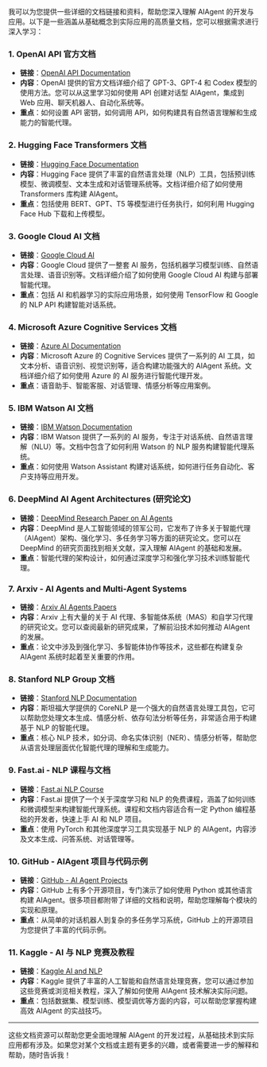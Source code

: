 我可以为您提供一些详细的文档链接和资料，帮助您深入理解 AIAgent 的开发与应用。以下是一些涵盖从基础概念到实际应用的高质量文档，您可以根据需求进行深入学习：

### 1. **OpenAI API 官方文档**
   - **链接**：[OpenAI API Documentation](https://beta.openai.com/docs/)
   - **内容**：OpenAI 提供的官方文档详细介绍了 GPT-3、GPT-4 和 Codex 模型的使用方法。您可以从这里学习如何使用 API 创建对话型 AIAgent，集成到 Web 应用、聊天机器人、自动化系统等。
   - **重点**：如何设置 API 密钥，如何调用 API，如何构建具有自然语言理解和生成能力的智能代理。

### 2. **Hugging Face Transformers 文档**
   - **链接**：[Hugging Face Documentation](https://huggingface.co/docs)
   - **内容**：Hugging Face 提供了丰富的自然语言处理（NLP）工具，包括预训练模型、微调模型、文本生成和对话管理系统等。文档详细介绍了如何使用 Transformers 库构建 AIAgent。
   - **重点**：包括使用 BERT、GPT、T5 等模型进行任务执行，如何利用 Hugging Face Hub 下载和上传模型。

### 3. **Google Cloud AI 文档**
   - **链接**：[Google Cloud AI](https://cloud.google.com/products/ai)
   - **内容**：Google Cloud 提供了一整套 AI 服务，包括机器学习模型训练、自然语言处理、语音识别等。文档详细介绍了如何使用 Google Cloud AI 构建与部署智能代理。
   - **重点**：包括 AI 和机器学习的实际应用场景，如何使用 TensorFlow 和 Google 的 NLP API 构建智能对话系统。

### 4. **Microsoft Azure Cognitive Services 文档**
   - **链接**：[Azure AI Documentation](https://learn.microsoft.com/en-us/azure/cognitive-services/)
   - **内容**：Microsoft Azure 的 Cognitive Services 提供了一系列的 AI 工具，如文本分析、语音识别、视觉识别等，适合构建功能强大的 AIAgent 系统。文档详细介绍了如何使用 Azure 的 AI 服务进行智能代理开发。
   - **重点**：语音助手、智能客服、对话管理、情感分析等应用案例。

### 5. **IBM Watson AI 文档**
   - **链接**：[IBM Watson Documentation](https://cloud.ibm.com/docs/watson)
   - **内容**：IBM Watson 提供了一系列的 AI 服务，专注于对话系统、自然语言理解（NLU）等。文档中包含了如何利用 Watson 的 NLP 服务构建智能代理系统。
   - **重点**：如何使用 Watson Assistant 构建对话系统，如何进行任务自动化、客户支持等应用开发。

### 6. **DeepMind AI Agent Architectures (研究论文)**
   - **链接**：[DeepMind Research Paper on AI Agents](https://deepmind.com/research)
   - **内容**：DeepMind 是人工智能领域的领军公司，它发布了许多关于智能代理（AIAgent）架构、强化学习、多任务学习等方面的研究论文。您可以在 DeepMind 的研究页面找到相关文献，深入理解 AIAgent 的基础和发展。
   - **重点**：智能代理的架构设计，如何通过深度学习和强化学习技术训练智能代理。

### 7. **Arxiv - AI Agents and Multi-Agent Systems**
   - **链接**：[Arxiv AI Agents Papers](https://arxiv.org/corr/home)
   - **内容**：Arxiv 上有大量的关于 AI 代理、多智能体系统（MAS）和自学习代理的研究论文。您可以查阅最新的研究成果，了解前沿技术如何推动 AIAgent 的发展。
   - **重点**：论文中涉及到强化学习、多智能体协作等技术，这些都在构建复杂 AIAgent 系统时起着至关重要的作用。

### 8. **Stanford NLP Group 文档**
   - **链接**：[Stanford NLP Documentation](https://stanfordnlp.github.io/CoreNLP/)
   - **内容**：斯坦福大学提供的 CoreNLP 是一个强大的自然语言处理工具包，它可以帮助您处理文本生成、情感分析、依存句法分析等任务，非常适合用于构建基于 NLP 的智能代理。
   - **重点**：核心 NLP 技术，如分词、命名实体识别（NER）、情感分析等，帮助您从语言处理层面优化智能代理的理解和生成能力。

### 9. **Fast.ai - NLP 课程与文档**
   - **链接**：[Fast.ai NLP Course](https://www.fast.ai/)
   - **内容**：Fast.ai 提供了一个关于深度学习和 NLP 的免费课程，涵盖了如何训练和微调模型来构建智能代理系统。课程和文档内容适合有一定 Python 编程基础的开发者，快速上手 AI 和 NLP 项目。
   - **重点**：使用 PyTorch 和其他深度学习工具实现基于 NLP 的 AIAgent，内容涉及文本生成、问答系统、对话管理等。

### 10. **GitHub - AIAgent 项目与代码示例**
   - **链接**：[GitHub - AI Agent Projects](https://github.com/topics/ai-agent)
   - **内容**：GitHub 上有多个开源项目，专门演示了如何使用 Python 或其他语言构建 AIAgent。很多项目都附带了详细的文档和说明，帮助您理解每个模块的实现和原理。
   - **重点**：从简单的对话机器人到复杂的多任务学习系统，GitHub 上的开源项目为您提供了丰富的代码示例。

### 11. **Kaggle - AI 与 NLP 竞赛及教程**
   - **链接**：[Kaggle AI and NLP](https://www.kaggle.com/)
   - **内容**：Kaggle 提供了丰富的人工智能和自然语言处理竞赛，您可以通过参加这些竞赛或浏览相关教程，深入了解如何使用 AIAgent 技术解决实际问题。
   - **重点**：包括数据集、模型训练、模型调优等方面的内容，可以帮助您掌握构建高效 AIAgent 的实战技巧。

---

这些文档资源可以帮助您更全面地理解 AIAgent 的开发过程，从基础技术到实际应用都有涉及。如果您对某个文档或主题有更多的兴趣，或者需要进一步的解释和帮助，随时告诉我！
